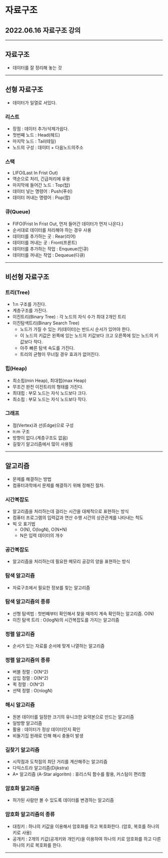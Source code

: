 # 자료구조

## 2022.06.16 자료구조 강의

***

## 자료구조
- 데이터를 잘 정리해 놓는 것

***

## 선형 자료구조
- 데이터가 일열로 서있다.

### 리스트
- 장점 : 데이터 추가/삭제가쉽다.
- 첫번째 노드 : Head(헤드)
- 마지막 노드 : Tail(테일)
- 노드의 구성 : 데이터 + 다음노드의주소

### 스택
- LIFO(Last In Frist Out)
- 역순으로 처리, 긴급처리에 유용
- 마지막에 들어간 노드 : Top(탑)
- 데이터 넣는 명령어 : Push(푸쉬)
- 데이터 꺼내는 명령어 : Pop(팝)

### 큐(Queue)
- FIFO(Frist In Frist Out, 먼저 들어간 데이터가 먼저 나온다.)
- 순서대로 데이터를 처리해야 하는 경우 사용
- 데이터를 추가하는 곳 : Rear(리어)
- 데이터를 꺼내는 곳 : Front(프론트)
- 데이터를 추가하는 작업 : Enqueue(인큐)
- 데이터를 꺼내는 작업 : Dequeue(디큐)

***

## 비선형 자료구조

### 트리(Tree)
- 1:n 구조를 가진다.
- 계층구조를 가진다.
- 이진트리(Binary Tree) : 각 노드의 자식 수가 최대 2개인 트리
- 이진탐색트리(Binary Search Tree)
    - 노드가 가질 수 있는 키(데이터)는 반드시 순서가 있어야 한다.
    - 이 노드의 키값은 왼쪽에 있는 노드의 키값보다 크고 오른쪽에 있는 노드의 키 값보다 작다.
    - 아주 빠른 탐색 속도를 가진다.
    - 트리의 균형이 무너질 경우 효과가 없어진다.

### 힙(Heap)
- 최소힙(min Heap), 최대힙(max Heap)
- 무조건 완전 이진트리의 형태를 가진다.
- 최대힙 : 부모 노드는 자식 노드보다 크다.
- 최소힙 : 부모 노드는 자식 노드보다 작다.

### 그래프
- 점(Vertex)과 선(Edge)으로 구성
- n:m 구조
- 방향이 없다.(계층구조도 없음)
- 길찾기 알고리즘에서 많이 사용됨

***

## 알고리즘
- 문제를 해결하는 방법
- 컴퓨터과학에서 문제를 해결하기 위해 정해진 절차.

### 시간복잡도
- 알고리즘을 처리하는데 걸리는 시간을 대체적으로 표현하는 방식
- 컴퓨터 프로그램의 입력값과 연산 수행 시간의 상관관계를 나타내는 척도
- 빅 오 표기법
    - O(N), O(logN), O(N*N)
    - N은 입력 데이터의 개수

### 공간복잡도
- 알고리즘을 처리하는데 필요한 메모리 공강의 양을 표현하는 방식

### 탐색 알고리즘
- 자료구조에서 필요한 정보를 찾는 알고리즘

### 탐색 알고리즘의 종류
- 선형 탐색법 : 첫번째부터 확인해서 찾을 때까지 계속 확인하는 알고리즘. O(N)
- 이진 탐색 트리 : O(logN)의 시간복잡도를 가지는 알고리즘

### 정렬 알고리즘
- 순서가 있는 자료를 순서에 맞게 나열하는 알고리즘

### 정렬 알고리즘의 종류
- 버블 정렬 : O(N^2)
- 삽입 정렬 : O(N^2)
- 퀵 정렬 : O(N^2)
- 선택 정렬 : O(nlogN)

### 해시 알고리즘
- 원본 데이터를 일정한 크기의 유니크한 요약본으로 만드는 알고리즘
- 일방향 알고리즘
- 활용 : 데이터가 정상 데이터인지 확인
- 비둘기집 원래로 인해 해시 충돌이 발생

### 길찾기 알고리즘
- 시작점과 도착점의 최단 거리를 계산해주는 알고리즘
- 다익스트라 알고리즘(Dijkstra)
- A* 알고리즘 (A-Star algoritm) : 휴리스틱 함수를 활용, 커스텀이 편리함

### 암호화 알고리즘
- 허가된 사람만 볼 수 있도록 데이터를 변경하는 알고리즘

### 암호화 알고리즘의 종류
- 대칭키 : 하나의 키값을 이용해서 암호화를 하고 복호화한다. (암호, 복호를 하나의 키로 사용)
- 공개키 : 2개의 키값(공개키와 개인키)을 이용하여 하나의 키로 암호화를 하고 다른 하나의 키로 복호화를 한다.

***
